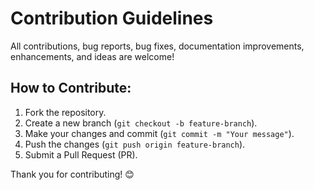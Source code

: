 # Contribution Guidelines

All contributions, bug reports, bug fixes, documentation improvements, enhancements, and ideas are welcome!

## How to Contribute:
1. Fork the repository.
2. Create a new branch (`git checkout -b feature-branch`).
3. Make your changes and commit (`git commit -m "Your message"`).
4. Push the changes (`git push origin feature-branch`).
5. Submit a Pull Request (PR).

Thank you for contributing! 😊
